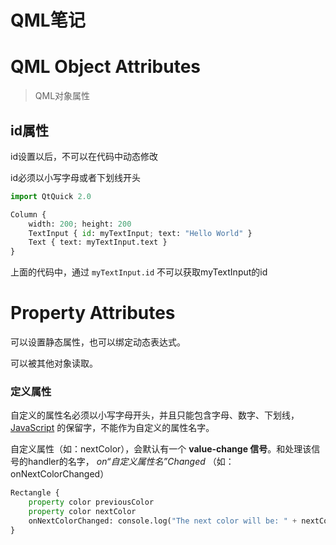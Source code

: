 # QML笔记



# QML Object Attributes

> QML对象属性

## id属性

id设置以后，不可以在代码中动态修改

id必须以小写字母或者下划线开头

```python
import QtQuick 2.0

Column {
    width: 200; height: 200
    TextInput { id: myTextInput; text: "Hello World" }
    Text { text: myTextInput.text }
}
```

  上面的代码中，通过  `myTextInput.id` 不可以获取myTextInput的id



# Property Attributes

可以设置静态属性，也可以绑定动态表达式。

可以被其他对象读取。

### 定义属性

自定义的属性名必须以小写字母开头，并且只能包含字母、数字、下划线，  [JavaScript](https://developer.mozilla.org/en/JavaScript/Reference/Reserved_Words) 的保留字，不能作为自定义的属性名字。

自定义属性（如：nextColor），会默认有一个 **value-change 信号**。和处理该信号的handler的名字， *on“自定义属性名”Changed* （如：onNextColorChanged）

```python
Rectangle {
    property color previousColor
    property color nextColor
    onNextColorChanged: console.log("The next color will be: " + nextColor.toString())
}
```

